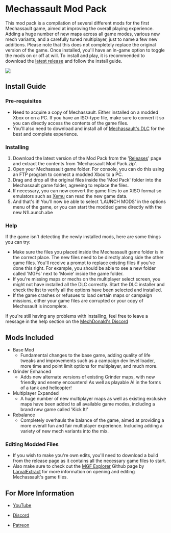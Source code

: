 # Mechassault Mod Pack

This mod pack is a compilation of several different mods for the first Mechassault game, aimed at improving the overall playing experience. Adding a huge number of new maps across all game modes, various new mech variants, and a carefully tuned multiplayer, just to name a few new additions. Please note that this does not completely replace the original version of the game. Once installed, you'll have an in-game option to toggle the mods on or off at will. To install and play, it is recommended to download the [latest release](https://github.com/EliteHeroes/Mechassault-Mod-Pack/releases) and follow the install guide.

![](/Screenshots/Pic10.png)

## Install Guide

### Pre-requisites

* Need to acquire a copy of Mechassault. Either installed on a modded Xbox or on a PC. If you have an ISO-type file, make sure to convert it so you can directly access the contents of the game files.
* You'll also need to download and install all of [Mechassault's DLC](https://digiex.net/threads/xbox-offline-xbox-live-downloadable-content-dlc-installers.675) for the best and complete experience.

### Installing

1. Download the latest version of the Mod Pack from the '[Releases](https://github.com/EliteHeroes/Mechassault-Mod-Pack/releases)' page and extract the contents from 'Mechassault Mod Pack.zip'.
2. Open your Mechassault game folder. For console, you can do this using an FTP program to connect a modded Xbox to a PC.
3. Drag and drop all the original files inside the 'Mod Pack' folder into the Mechassault game folder, agreeing to replace the files.
4. If necessary, you can now convert the game files to an XISO format so emulators such as [Xemu](https://xemu.app) can read the new game data.
5. And that's it! You'll now be able to select 'LAUNCH MODS' in the options menu of the game, or you can start the modded game directly with the new N1Launch.xbe

### Help

If the game isn't detecting the newly installed mods, here are some things you can try:

* Make sure the files you placed inside the Mechassault game folder is in the correct place. The new files need to be directly along side the other game files. You'll receive a prompt to replace existing files if you've done this right. For example, you should be able to see a new folder called 'MGFs' next to 'Movie' inside the game folder.
* If you're missing maps or mechs on the multiplayer select screen, you might not have installed all the DLC correctly. Start the DLC installer and check the list to verify all the options have been selected and installed.
* If the game crashes or refusues to load certain maps or campaign missions, either your game files are corrupted or your copy of Mechssault is incomplete. 

If you're still having any problems with installing, feel free to leave a message in the help section on the [MechDonald's Discord](https://discord.gg/yKpHC5EPz)

## Mods Included

* Base Mod
    * Fundamental changes to the base game, adding quality of life tweaks and improvements such as a campaign dev level loader, more time and point limit options for multiplayer, and much more.
* Grinder Enhanced
    * Adds new alternate versions of existing Grinder maps, with new friendly and enemy encounters! As well as playable AI in the forms of a tank and helicopter!
* Multiplayer Expanded
    * A huge number of new multiplayer maps as well as existing exclusive maps have been added to all available game modes, including a brand new game called 'Kick It!'
* Rebalance
    * Completely overhauls the balance of the game, aimed at providing a more overall fun and fair multiplayer experience. Including adding a variety of new mech variants into the mix.

### Editing Modded Files

* If you wish to make you're own edits, you'll need to download a build from the release page as it contains all the necessary game files to start.
* Also make sure to check out the [MGF Explorer](https://github.com/LarvalExtract/MGF-Explorer) Github page by [LarvalExtract](https://github.com/LarvalExtract) for more information on opening and editing Mechassault's game files.

## For More Information

* [YouTube](https://www.youtube.com/channel/UCDrp7GyBoqN7vkPeCx1EUoQ)

* [Discord](https://discord.gg/yKpHC5EPzy)

* [Patreon](https://www.patreon.com/EliteAssault)